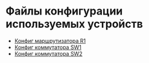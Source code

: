 # Файлы конфигурации используемых устройств

* [Конфиг маршрутизатора R1](R1.md)
* [Конфиг коммутатора SW1](SW1.md)
* [Конфиг коммутатора SW2](SW2.md)